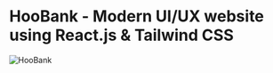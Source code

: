 # HooBank - Modern UI/UX website using React.js & Tailwind CSS

![HooBank](https://i.ibb.co/BK1Hn0x/Screenshot-2022-08-08-at-4-05-48-PM.png)
<blockquote class="imgur-embed-pub" lang="en" data-id="a/24x4unm" data-context="false" ><a href="//imgur.com/a/24x4unm"></a></blockquote><script async src="//s.imgur.com/min/embed.js" charset="utf-8"></script>

